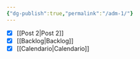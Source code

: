 ```yaml
---
{"dg-publish":true,"permalink":"/adm-1/"}
---
```



- [x] [[Post 2\|Post 2]]
- [x] [[Backlog\|Backlog]]
- [x] [[Calendario\|Calendario]]